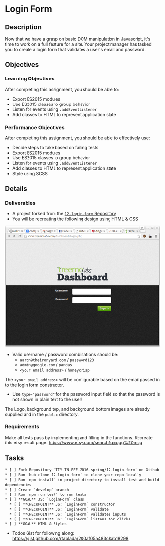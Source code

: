# Login Form

## Description

Now that we have a grasp on basic DOM manipulation in Javascript,
it's time to work on a full feature for a site.
Your project manager has tasked you to create a login form that validates a user's email and password.

## Objectives

### Learning Objectives

After completing this assignment, you should be able to:

* Export ES2015 modules
* Use ES2015 classes to group behavior
* Listen for events using `.addEventListener`
* Add classes to HTML to represent application state

### Performance Objectives

After completing this assignment, you should be able to effectively use:

* Decide steps to take based on failing tests
* Export ES2015 modules
* Use ES2015 classes to group behavior
* Listen for events using `.addEventListener`
* Add classes to HTML to represent application state
* Style using SCSS

## Details

### Deliverables

* A project forked from the [`12-login-form` Repository](https://github.com/TIY-TN-FEE-2016-spring/12-login-form)
* You will be recreating the following design using HTML & CSS

![Login Form](./login.png)

* Valid username / password combinations should be:
	* `aaron@theironyard.com` / `password123`
	* `admin@google.com` / `pandas`
	* `<your email address>` / `honeycrisp`

The `<your email address>` will be configurable based on the email passed in to the login form constructor.

* Use `type="password"` for the password input field so that the password is not shown in plain text to the user!

The Logo, background top, and background bottom images are already supplied and in the `public` directory.

### Requirements

Make all tests pass by implementing and filling in the functions.
Recreate this etsy result page:  https://www.etsy.com/search?q=ugg%20mug

## Tasks

```
* [ ] Fork Repository `TIY-TN-FEE-2016-spring/12-login-form` on Github
* [ ] Run `hub clone 12-login-form` to clone your repo locally
* [ ] Run `npm install` in project directory to install test and build dependencies
* [ ] Create `develop` branch
* [ ] Run `npm run test` to run tests
* [ ] **GOAL** JS: `LoginForm` class
  * [ ] **CHECKPOINT** JS: `LoginForm` constructor
  * [ ] **CHECKPOINT** JS: `LoginForm` validate
  * [ ] **CHECKPOINT** JS: `LoginForm` validates inputs
  * [ ] **CHECKPOINT** JS: `LoginForm` listens for clicks
* [ ] **GOAL** HTML & Styles
```

* Todos Gist for following along: https://gist.github.com/rtablada/200af05a483c8ab18298
